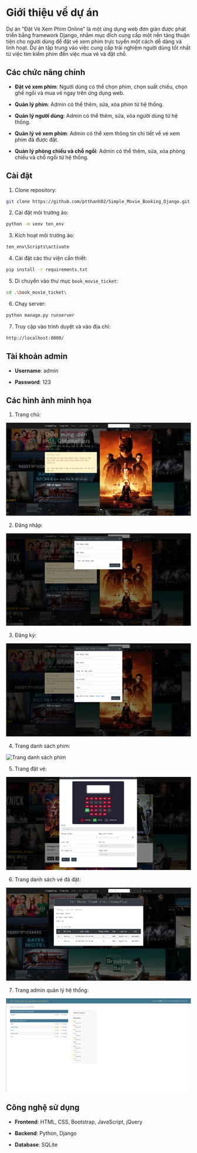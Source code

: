 # Giới thiệu về dự án

Dự án "Đặt Vé Xem Phim Online" là một ứng dụng web đơn giản được phát triển bằng framework Django, nhằm mục đích cung cấp một nền tảng thuận tiện cho người dùng để đặt vé xem phim trực tuyến một cách dễ dàng và linh hoạt. Dự án tập trung vào việc cung cấp trải nghiệm người dùng tốt nhất từ việc tìm kiếm phim đến việc mua vé và đặt chỗ.

## Các chức năng chính

- **Đặt vé xem phim**: Người dùng có thể chọn phim, chọn suất chiếu, chọn ghế ngồi và mua vé ngay trên ứng dụng web.

- **Quản lý phim**: Admin có thể thêm, sửa, xóa phim từ hệ thống.

- **Quản lý người dùng**: Admin có thể thêm, sửa, xóa người dùng từ hệ thống.

- **Quản lý vé xem phim**: Admin có thể xem thông tin chi tiết về vé xem phim đã được đặt.

- **Quản lý phòng chiếu và chỗ ngồi**: Admin có thể thêm, sửa, xóa phòng chiếu và chỗ ngồi từ hệ thống.

## Cài đặt

1. Clone repository:

```bash
git clone https://github.com/ptthanh02/Simple_Movie_Booking_Django.git
```

2. Cài đặt môi trường ảo:

```bash
python -m venv ten_env
```

3. Kích hoạt môi trường ảo:

```bash
ten_env\Scripts\activate
```

4. Cài đặt các thư viện cần thiết:

```bash
pip install -r requirements.txt
```

5. Di chuyển vào thư mục `book_movie_ticket`:

```bash
cd .\book_movie_ticket\
```

6. Chạy server:

```bash
python manage.py runserver
```

7. Truy cập vào trình duyệt và vào địa chỉ:

```bash
http://localhost:8000/
```

## Tài khoản admin

- **Username**: admin

- **Password**: 123

## Các hình ảnh minh họa

1. Trang chủ:

![Trang chủ](github_images/homepage.png)

2. Đăng nhập:

![Đăng nhập](github_images/login.png)

3. Đăng ký:

![Đăng ký](github_images/register.png)

4. Trang danh sách phim:

![Trang danh sách phim](github_images/movie_list.gif)

5. Trang đặt vé:

![Trang đặt vé](github_images/book_ticket.png)

6. Trang danh sách vé đã đặt:

![Trang danh sách vé đã đặt](github_images/booked_tickets.png)

7. Trang admin quản lý hệ thống:

![Trang admin quản lý hệ thống](github_images/admin.png)

## Công nghệ sử dụng

- **Frontend**: HTML, CSS, Bootstrap, JavaScript, jQuery

- **Backend**: Python, Django

- **Database**: SQLite



